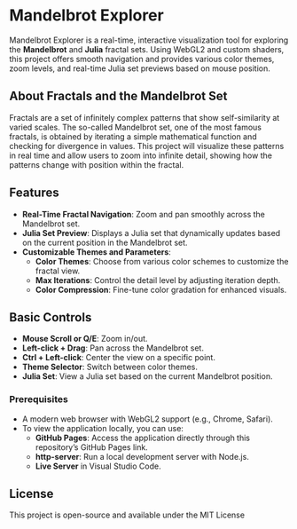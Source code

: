 # Mandelbrot Explorer

Mandelbrot Explorer is a real-time, interactive visualization tool for exploring the **Mandelbrot** and **Julia** fractal sets. Using WebGL2 and custom shaders, this project offers smooth navigation and provides various color themes, zoom levels, and real-time Julia set previews based on mouse position.

## About Fractals and the Mandelbrot Set

Fractals are a set of infinitely complex patterns that show self-similarity at varied scales. The so-called Mandelbrot set, one of the most famous fractals, is obtained by iterating a simple mathematical function and checking for divergence in values. This project will visualize these patterns in real time and allow users to zoom into infinite detail, showing how the patterns change with position within the fractal.

## Features

- **Real-Time Fractal Navigation**: Zoom and pan smoothly across the Mandelbrot set.
- **Julia Set Preview**: Displays a Julia set that dynamically updates based on the current position in the Mandelbrot set.
- **Customizable Themes and Parameters**:
  - **Color Themes**: Choose from various color schemes to customize the fractal view.
  - **Max Iterations**: Control the detail level by adjusting iteration depth.
  - **Color Compression**: Fine-tune color gradation for enhanced visuals.

## Basic Controls

- **Mouse Scroll or Q/E**: Zoom in/out.
- **Left-click + Drag**: Pan across the Mandelbrot set.
- **Ctrl + Left-click**: Center the view on a specific point.
- **Theme Selector**: Switch between color themes.
- **Julia Set**: View a Julia set based on the current Mandelbrot position.

### Prerequisites

- A modern web browser with WebGL2 support (e.g., Chrome, Safari).
- To view the application locally, you can use:
  - **GitHub Pages**: Access the application directly through this repository’s GitHub Pages link.
  - **http-server**: Run a local development server with Node.js.
  - **Live Server** in Visual Studio Code.

## License

This project is open-source and available under the MIT License

